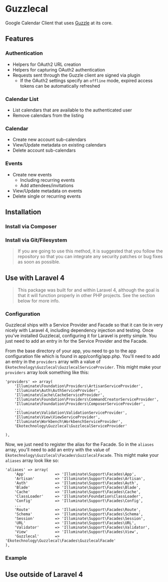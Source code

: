 # Guzzlecal

Google Calendar Client that uses [Guzzle](http://guzzlephp.org) at its core.


## Features

### Authentication
* Helpers for OAuth2 URL creation
* Helpers for capturing OAuth2 authentication
* Requests sent through the Guzzle client are signed via plugin
  * If the OAuth2 settings specify an `offline` mode, expired access tokens can be automatically refreshed

### Calendar List
* List calendars that are available to the authenticated user
* Remove calendars from the listing

### Calendar
* Create new account sub-calendars
* View/Update metadata on existing calendars
* Delete account sub-calendars

### Events
* Create new events
	* Including recurring events
	* Add attendees/invitations
* View/Update metadata on events
* Delete single or recurring events

## Installation
### Install via Composer
### Install via Git/Filesystem
> If you are going to use this method, it is suggested that you follow the repository so that you can integrate any security patches or bug fixes as soon as possible.

## Use with Laravel 4
> This package was built for and within Laravel 4, although the goal is that it will function properly in other PHP projects.  See the section below for more info.

### Configuration
Guzzlecal ships with a Service Provider and Facade so that it can tie in very nicely with Laravel 4, including dependency injection and testing. Once you've installed Guzzlecal, configuring it for Laravel is pretty simple.  You just need to add an entry in for the Service Provider and the Facade.

From the base directory of your app, you need to go to the app configuration file which is found in app/config/app.php.  You'll need to add an entry in the `providers` array with a value of `Ekotechnology\Guzzlecal\GuzzlecalServiceProvider`.  This might make your `providers` array look something like this:

	'providers' => array(
		'Illuminate\Foundation\Providers\ArtisanServiceProvider',
		'Illuminate\Auth\AuthServiceProvider',
		'Illuminate\Cache\CacheServiceProvider',
		'Illuminate\Foundation\Providers\CommandCreatorServiceProvider',
		'Illuminate\Foundation\Providers\ComposerServiceProvider',
		...
		'Illuminate\Validation\ValidationServiceProvider',
		'Illuminate\View\ViewServiceProvider',
		'Illuminate\Workbench\WorkbenchServiceProvider',
		'Ekotechnology\Guzzlecal\GuzzlecalServiceProvider'

	),

Now, we just need to register the alias for the Facade.  So in the `aliases` array, you'll need to add an entry with the value of `Ekotechnology\Guzzlecal\Facades\GuzzlecalFacade`.  This might make your `aliases` array look like so:

	'aliases' => array(
		'App'             => 'Illuminate\Support\Facades\App',
		'Artisan'         => 'Illuminate\Support\Facades\Artisan',
		'Auth'            => 'Illuminate\Support\Facades\Auth',
		'Blade'           => 'Illuminate\Support\Facades\Blade',
		'Cache'           => 'Illuminate\Support\Facades\Cache',
		'ClassLoader'     => 'Illuminate\Foundation\ClassLoader',
		'Config'          => 'Illuminate\Support\Facades\Config',
		...
		'Route'           => 'Illuminate\Support\Facades\Route',
		'Schema'          => 'Illuminate\Support\Facades\Schema',
		'Session'         => 'Illuminate\Support\Facades\Session',
		'URL'             => 'Illuminate\Support\Facades\URL',
		'Validator'       => 'Illuminate\Support\Facades\Validator',
		'View'            => 'Illuminate\Support\Facades\View',
		'Guzzlecal'       => 'Ekotechnology\Guzzlecal\Facades\GuzzlecalFacade'
	),

### Example

## Use outside of Laravel 4
